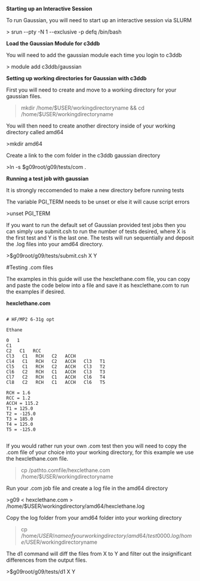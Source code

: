 <strong>Starting up an Interactive Session</strong>
<p>To run Gaussian, you will need to start up an interactive session via SLURM</p>
> srun --pty -N 1 --exclusive -p defq /bin/bash

<strong>Load the Gaussian Module for c3ddb</strong>
<p>You will need to add the gaussian module each time you login to c3ddb</p>
> module add c3ddb/gaussian

<strong>Setting up working directories for Gaussian with c3ddb</strong>

<p>First you will need to create and move to a working directory for your gaussian files.</p>

>mkdir /home/$USER/workingdirectoryname &&  cd  /home/$USER/workingdirectoryname 

<p>You will then need to create another directory inside of your working directory called amd64</p>
>mkdir amd64

<p>Create a link to the com folder in the c3ddb gaussian directory </p>
>ln -s $g09root/g09/tests/com .


<strong>Running a test job with gaussian</strong>


<p>It is strongly reccomended to make a new directory before running tests </p>

<p>The variable PGI_TERM needs to be unset or else it will cause script errors</p>
>unset PGI_TERM

<p>If you want to run the default set of Gaussian provided test jobs then you can simply use submit.csh to run the number of tests desired, where X is the first test and Y is the last one. The tests will run sequentially and deposit the .log files into your amd64 directory.</p>
>$g09root/g09/tests/submit.csh X Y

#Testing .com files
<p>The examples in this guide will use the hexclethane.com file, you can copy and paste the code below into a file and save it as hexclethane.com to run the examples if desired.</p>

<strong>hexclethane.com</strong>
    
<pre><code> 
# HF/MP2 6-31g opt

Ethane

0   1                        
C1                      
C2   C1   RCC
Cl3   C1   RCH   C2   ACCH
Cl4   C1   RCH   C2   ACCH   Cl3   T1
Cl5   C1   RCH   C2   ACCH   Cl3   T2
Cl6   C2   RCH   C1   ACCH   Cl3   T3
Cl7   C2   RCH   C1   ACCH   Cl6   T4
Cl8   C2   RCH   C1   ACCH   Cl6   T5

RCH = 1.6
RCC = 1.2
ACCH = 115.2
T1 = 125.0
T2 = -125.0
T3 = 185.0
T4 = 125.0
T5 = -125.0

</code></pre>


<p>If you would rather run your own .com test then you will need to copy the .com file of your choice into your working directory, for this example we use the hexclethane.com file.</p>

>cp /pathto.comfile/hexclethane.com /home/$USER/workingdirectoryname




<p>Run your .com job file and create a log file in the amd64 directory</p>
>g09 < hexclethane.com > /home/$USER/workingdirectory/amd64/hexclethane.log

<p>Copy the log folder from your amd64 folder into your working directory</p>

>cp /home/$USER/nameofyourworkingdirectory/amd64/test0000.log /home/$USER/workingdirectoryname

<p>The d1 command will diff the files from X to Y and filter out the insignificant differences from the output files.</p>
>$g09root/g09/tests/d1 X Y
